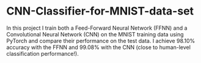 # CNN-Classifier-for-MNIST-data-set

In this project I train both a Feed-Forward Neural Network (FFNN) and a Convolutional Neural Network (CNN) on the MNIST training data using PyTorch and compare their performance on the test data. I achieve 98.10% accuracy with the FFNN and 99.08% with the CNN (close to human-level classification performance!).  
